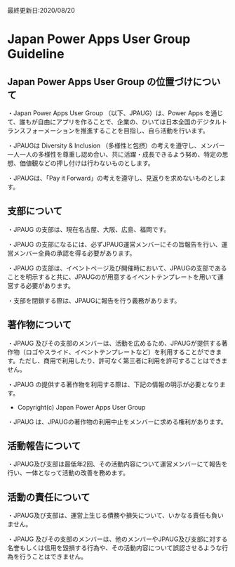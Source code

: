 最終更新日:2020/08/20

# Japan Power Apps User Group Guideline

## Japan Power Apps User Group の位置づけについて

・Japan Power Apps User Group （以下、JPAUG）は、Power Apps を通じて、誰もが自由にアプリを作ることで、企業の、ひいては日本全国のデジタルトランスフォーメーションを推進することを目指し、自ら活動を行います。

・JPAUGは Diversity & Inclusion （多様性と包摂）の考えを遵守し、メンバー一人一人の多様性を尊重し認め合い、共に活躍・成長できるよう努め、特定の思想、価値観などの押し付けは行わないものとします。

・JPAUGは、「Pay it Forward」の考えを遵守し、見返りを求めないものとします。

## 支部について

・JPAUG の支部は、現在名古屋、大阪、広島、福岡です。

・JPAUG の支部になるには、必ずJPAUG運営メンバーにその旨報告を行い、運営メンバー全員の承認を得る必要があります。

・JPAUG の支部は、イベントページ及び開催時において、JPAUGの支部であることを明示すると共に、JPAUGのが用意するイベントテンプレートを用いて運営する必要があります。

・支部を閉鎖する際は、JPAUGに報告を行う義務があります。

## 著作物について

・JPAUG 及びその支部のメンバーは、活動を広めるため、JPAUGが提供する著作物（ロゴやスライド、イベントテンプレートなど）を利用することができます。ただし、商用で利用したり、許可なく第三者に利用を許可することはできません。

・JPAUG の提供する著作物を利用する際は、下記の情報の明示が必要となります。

- Copyright(c) Japan Power Apps User Group

・JPAUG は、JPAUGの著作物の利用中止をメンバーに求める権利があります。

## 活動報告について

・JPAUG及び支部は最低年2回、その活動内容について運営メンバーにて報告を行い、一体となって活動の改善を務めます。

## 活動の責任について

・JPAUG及び支部は、運営上生じる債務や損失について、いかなる責任も負いません。

・JPAUG 及びその支部のメンバーは、他のメンバーやJPAUG及び支部に対する名誉もしくは信用を毀損する行為や、その活動内容について誤認させるような行為を行うことはできません。




